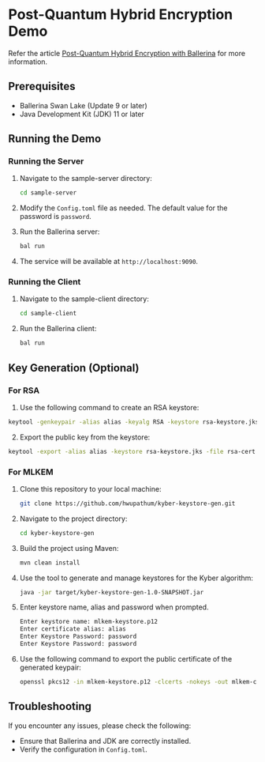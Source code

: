 # Post-Quantum Hybrid Encryption Demo

Refer the article [Post-Quantum Hybrid Encryption with Ballerina](https://wso2.com/library/blogs/post-quantum-hybrid-encryption-ballerina/) for more information.

## Prerequisites

- Ballerina Swan Lake (Update 9 or later)
- Java Development Kit (JDK) 11 or later

## Running the Demo

### Running the Server

1. Navigate to the sample-server directory:

    ```bash
    cd sample-server
    ```

2. Modify the `Config.toml` file as needed. The default value for the password is `password`.

3. Run the Ballerina server:

    ```bash
    bal run
    ```

4. The service will be available at `http://localhost:9090`.

### Running the Client

1. Navigate to the sample-client directory:

    ```bash
    cd sample-client
    ```

2. Run the Ballerina client:

    ```bash
    bal run
    ```

## Key Generation (Optional)

### For RSA

1. Use the following command to create an RSA keystore:
```bash
keytool -genkeypair -alias alias -keyalg RSA -keystore rsa-keystore.jks -storepass password -keypass password -validity 365
```
2. Export the public key from the keystore:
```bash
keytool -export -alias alias -keystore rsa-keystore.jks -file rsa-cert.cer -storepass password
```

### For MLKEM

1. Clone this repository to your local machine:

    ```bash
    git clone https://github.com/hwupathum/kyber-keystore-gen.git
    ```

2. Navigate to the project directory:

    ```bash
    cd kyber-keystore-gen
    ```

3. Build the project using Maven:

    ```bash
    mvn clean install
    ```

4. Use the tool to generate and manage keystores for the Kyber algorithm:

    ```bash
    java -jar target/kyber-keystore-gen-1.0-SNAPSHOT.jar
    ```
5. Enter keystore name, alias and password when prompted.

    ```bash
    Enter keystore name: mlkem-keystore.p12
    Enter certificate alias: alias
    Enter Keystore Password: password
    Enter Keystore Password: password
    ```

6. Use the following command to export the public certificate of the generated keypair:

    ```bash
    openssl pkcs12 -in mlkem-keystore.p12 -clcerts -nokeys -out mlkem-cert.pem -alias alias
    ```

## Troubleshooting

If you encounter any issues, please check the following:
- Ensure that Ballerina and JDK are correctly installed.
- Verify the configuration in `Config.toml`.
